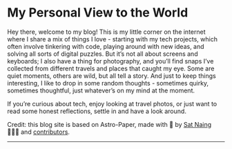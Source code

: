 # My Personal View to the World

Hey there, welcome to my blog! This is my little corner on the internet where I share a mix of things I love - starting with my tech projects, which often involve tinkering with code, playing around with new ideas, and solving all sorts of digital puzzles. But it’s not all about screens and keyboards; I also have a thing for photography, and you’ll find snaps I’ve collected from different travels and places that caught my eye. Some are quiet moments, others are wild, but all tell a story. And just to keep things interesting, I like to drop in some random thoughts - sometimes quirky, sometimes thoughtful, just whatever’s on my mind at the moment.



If you’re curious about tech, enjoy looking at travel photos, or just want to read some honest reflections, settle in and have a look around.

Credit: this blog site is based on Astro-Paper, made with 🤍 by [Sat Naing](https://satnaing.dev) 👨🏻‍💻 and [contributors](https://github.com/satnaing/astro-paper/graphs/contributors).

---